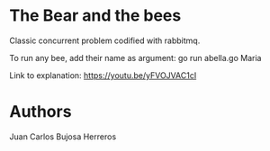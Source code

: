 # The Bear and the bees 
 Classic concurrent problem codified with rabbitmq. 

 To run any bee, add their name as argument: go run abella.go Maria

 Link to explanation: https://youtu.be/yFVOJVAC1cI

 # Authors 
Juan Carlos Bujosa Herreros
